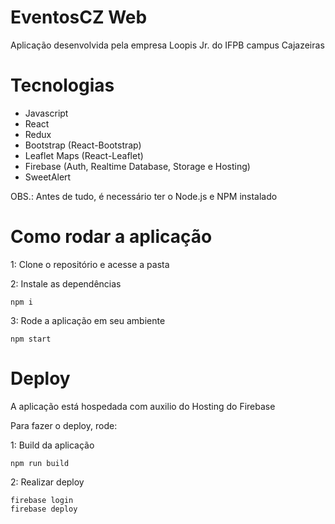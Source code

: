 # EventosCZ Web

Aplicação desenvolvida pela empresa Loopis Jr. do IFPB campus Cajazeiras

# Tecnologias

* Javascript
* React
* Redux
* Bootstrap (React-Bootstrap)
* Leaflet Maps (React-Leaflet)
* Firebase (Auth, Realtime Database, Storage e Hosting)
* SweetAlert

OBS.: Antes de tudo, é necessário ter o Node.js e NPM instalado

# Como rodar a aplicação

1: Clone o repositório e acesse a pasta

2: Instale as dependências
```
npm i
```

3: Rode a aplicação em seu ambiente
```
npm start
```

# Deploy

A aplicação está hospedada com auxilio do Hosting do Firebase

Para fazer o deploy, rode:

1: Build da aplicação
```
npm run build
```

2: Realizar deploy
```
firebase login
firebase deploy
```
